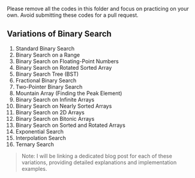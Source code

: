 Please remove all the codes in this folder and focus on practicing on your own. Avoid submitting these codes for a pull request.

## Variations of Binary Search

1. Standard Binary Search
2. Binary Search on a Range
3. Binary Search on Floating-Point Numbers
4. Binary Search on Rotated Sorted Array
5. Binary Search Tree (BST)
6. Fractional Binary Search
7. Two-Pointer Binary Search
8. Mountain Array (Finding the Peak Element)
9. Binary Search on Infinite Arrays
10. Binary Search on Nearly Sorted Arrays
11. Binary Search on 2D Arrays
12. Binary Search on Bitonic Arrays
13. Binary Search on Sorted and Rotated Arrays
14. Exponential Search
15. Interpolation Search
16. Ternary Search

> Note: I will be linking a dedicated blog post for each of these variations, providing detailed explanations and implementation examples.
